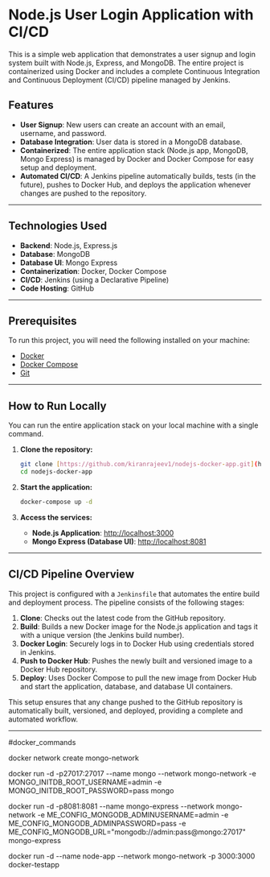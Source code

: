 # Node.js User Login Application with CI/CD

This is a simple web application that demonstrates a user signup and login system built with Node.js, Express, and MongoDB. The entire project is containerized using Docker and includes a complete Continuous Integration and Continuous Deployment (CI/CD) pipeline managed by Jenkins.

## Features

- **User Signup**: New users can create an account with an email, username, and password.
- **Database Integration**: User data is stored in a MongoDB database.
- **Containerized**: The entire application stack (Node.js app, MongoDB, Mongo Express) is managed by Docker and Docker Compose for easy setup and deployment.
- **Automated CI/CD**: A Jenkins pipeline automatically builds, tests (in the future), pushes to Docker Hub, and deploys the application whenever changes are pushed to the repository.

---

## Technologies Used

- **Backend**: Node.js, Express.js
- **Database**: MongoDB
- **Database UI**: Mongo Express
- **Containerization**: Docker, Docker Compose
- **CI/CD**: Jenkins (using a Declarative Pipeline)
- **Code Hosting**: GitHub

---

## Prerequisites

To run this project, you will need the following installed on your machine:
- [Docker](https://www.docker.com/products/docker-desktop/)
- [Docker Compose](https://docs.docker.com/compose/install/)
- [Git](https://git-scm.com/)

---

## How to Run Locally

You can run the entire application stack on your local machine with a single command.

1.  **Clone the repository:**
    ```bash
    git clone [https://github.com/kiranrajeev1/nodejs-docker-app.git](https://github.com/kiranrajeev1/nodejs-docker-app.git)
    cd nodejs-docker-app
    ```

2.  **Start the application:**
    ```bash
    docker-compose up -d
    ```

3.  **Access the services:**
    - **Node.js Application**: [http://localhost:3000](http://localhost:3000)
    - **Mongo Express (Database UI)**: [http://localhost:8081](http://localhost:8081)

---

## CI/CD Pipeline Overview

This project is configured with a `Jenkinsfile` that automates the entire build and deployment process. The pipeline consists of the following stages:

1.  **Clone**: Checks out the latest code from the GitHub repository.
2.  **Build**: Builds a new Docker image for the Node.js application and tags it with a unique version (the Jenkins build number).
3.  **Docker Login**: Securely logs in to Docker Hub using credentials stored in Jenkins.
4.  **Push to Docker Hub**: Pushes the newly built and versioned image to a Docker Hub repository.
5.  **Deploy**: Uses Docker Compose to pull the new image from Docker Hub and start the application, database, and database UI containers.

This setup ensures that any change pushed to the GitHub repository is automatically built, versioned, and deployed, providing a complete and automated workflow.

---

#docker_commands

docker network create mongo-network

docker run -d -p27017:27017 --name mongo --network mongo-network -e MONGO_INITDB_ROOT_USERNAME=admin -e MONGO_INITDB_ROOT_PASSWORD=pass mongo

docker run -d -p8081:8081 --name mongo-express --network mongo-network -e ME_CONFIG_MONGODB_ADMINUSERNAME=admin -e ME_CONFIG_MONGODB_ADMINPASSWORD=pass -e ME_CONFIG_MONGODB_URL="mongodb://admin:pass@mongo:27017" mongo-express

docker run -d --name node-app --network mongo-network -p 3000:3000 docker-testapp
